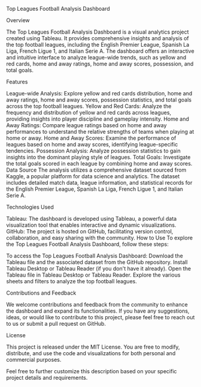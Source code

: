 Top Leagues Football Analysis Dashboard

Overview

The Top Leagues Football Analysis Dashboard is a visual analytics project created using Tableau. It provides comprehensive insights and analysis of the top football leagues, including the English Premier League, Spanish La Liga, French Ligue 1, and Italian Serie A. The dashboard offers an interactive and intuitive interface to analyze league-wide trends, such as yellow and red cards, home and away ratings, home and away scores, possession, and total goals.

Features

League-wide Analysis: Explore yellow and red cards distribution, home and away ratings, home and away scores, possession statistics, and total goals across the top football leagues.
Yellow and Red Cards: Analyze the frequency and distribution of yellow and red cards across leagues, providing insights into player discipline and gameplay intensity.
Home and Away Ratings: Compare league ratings based on home and away performances to understand the relative strengths of teams when playing at home or away.
Home and Away Scores: Examine the performance of leagues based on home and away scores, identifying league-specific tendencies.
Possession Analysis: Analyze possession statistics to gain insights into the dominant playing style of leagues.
Total Goals: Investigate the total goals scored in each league by combining home and away scores.
Data Source
The analysis utilizes a comprehensive dataset sourced from Kaggle, a popular platform for data science and analytics. The dataset includes detailed match data, league information, and statistical records for the English Premier League, Spanish La Liga, French Ligue 1, and Italian Serie A.

Technologies Used

Tableau: The dashboard is developed using Tableau, a powerful data visualization tool that enables interactive and dynamic visualizations.
GitHub: The project is hosted on GitHub, facilitating version control, collaboration, and easy sharing with the community.
How to Use
To explore the Top Leagues Football Analysis Dashboard, follow these steps:

To access the Top Leagues Football Analysis Dashboard:
Download the Tableau file and the associated dataset from the GitHub repository.
Install Tableau Desktop or Tableau Reader (if you don't have it already).
Open the Tableau file in Tableau Desktop or Tableau Reader.
Explore the various sheets and filters to analyze the top football leagues.

Contributions and Feedback

We welcome contributions and feedback from the community to enhance the dashboard and expand its functionalities. If you have any suggestions, ideas, or would like to contribute to this project, please feel free to reach out to us or submit a pull request on GitHub.

License

This project is released under the MIT License. You are free to modify, distribute, and use the code and visualizations for both personal and commercial purposes.

Feel free to further customize this description based on your specific project details and requirements.
